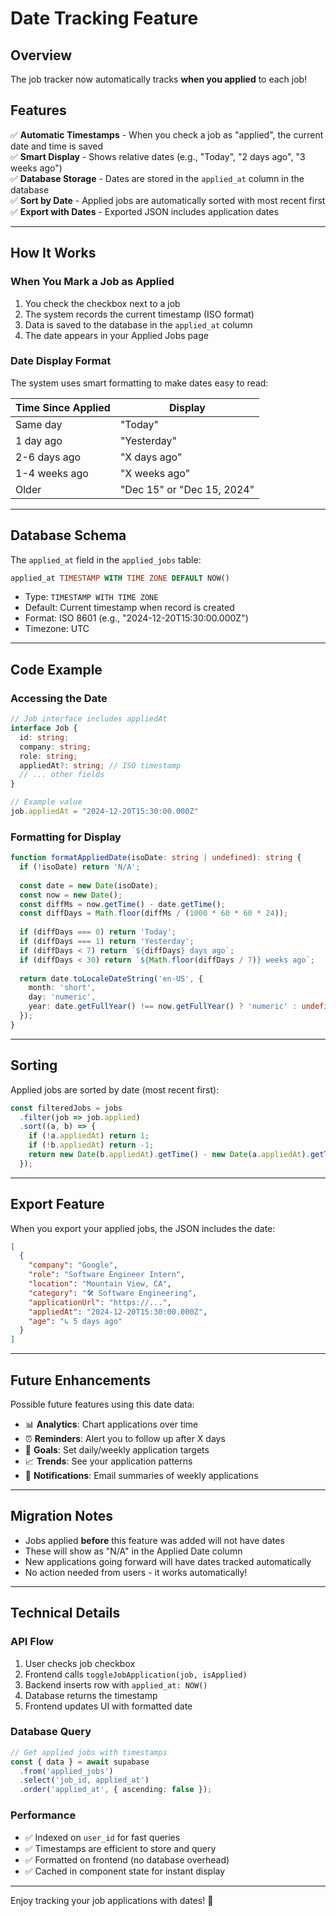 # Date Tracking Feature

## Overview

The job tracker now automatically tracks **when you applied** to each job!

## Features

✅ **Automatic Timestamps** - When you check a job as "applied", the current date and time is saved  
✅ **Smart Display** - Shows relative dates (e.g., "Today", "2 days ago", "3 weeks ago")  
✅ **Database Storage** - Dates are stored in the `applied_at` column in the database  
✅ **Sort by Date** - Applied jobs are automatically sorted with most recent first  
✅ **Export with Dates** - Exported JSON includes application dates

---

## How It Works

### When You Mark a Job as Applied

1. You check the checkbox next to a job
2. The system records the current timestamp (ISO format)
3. Data is saved to the database in the `applied_at` column
4. The date appears in your Applied Jobs page

### Date Display Format

The system uses smart formatting to make dates easy to read:

| Time Since Applied | Display |
|-------------------|---------|
| Same day | "Today" |
| 1 day ago | "Yesterday" |
| 2-6 days ago | "X days ago" |
| 1-4 weeks ago | "X weeks ago" |
| Older | "Dec 15" or "Dec 15, 2024" |

---

## Database Schema

The `applied_at` field in the `applied_jobs` table:

```sql
applied_at TIMESTAMP WITH TIME ZONE DEFAULT NOW()
```

- Type: `TIMESTAMP WITH TIME ZONE`
- Default: Current timestamp when record is created
- Format: ISO 8601 (e.g., "2024-12-20T15:30:00.000Z")
- Timezone: UTC

---

## Code Example

### Accessing the Date

```typescript
// Job interface includes appliedAt
interface Job {
  id: string;
  company: string;
  role: string;
  appliedAt?: string; // ISO timestamp
  // ... other fields
}

// Example value
job.appliedAt = "2024-12-20T15:30:00.000Z"
```

### Formatting for Display

```typescript
function formatAppliedDate(isoDate: string | undefined): string {
  if (!isoDate) return 'N/A';
  
  const date = new Date(isoDate);
  const now = new Date();
  const diffMs = now.getTime() - date.getTime();
  const diffDays = Math.floor(diffMs / (1000 * 60 * 60 * 24));
  
  if (diffDays === 0) return 'Today';
  if (diffDays === 1) return 'Yesterday';
  if (diffDays < 7) return `${diffDays} days ago`;
  if (diffDays < 30) return `${Math.floor(diffDays / 7)} weeks ago`;
  
  return date.toLocaleDateString('en-US', { 
    month: 'short', 
    day: 'numeric', 
    year: date.getFullYear() !== now.getFullYear() ? 'numeric' : undefined 
  });
}
```

---

## Sorting

Applied jobs are sorted by date (most recent first):

```typescript
const filteredJobs = jobs
  .filter(job => job.applied)
  .sort((a, b) => {
    if (!a.appliedAt) return 1;
    if (!b.appliedAt) return -1;
    return new Date(b.appliedAt).getTime() - new Date(a.appliedAt).getTime();
  });
```

---

## Export Feature

When you export your applied jobs, the JSON includes the date:

```json
[
  {
    "company": "Google",
    "role": "Software Engineer Intern",
    "location": "Mountain View, CA",
    "category": "🛠️ Software Engineering",
    "applicationUrl": "https://...",
    "appliedAt": "2024-12-20T15:30:00.000Z",
    "age": "↳ 5 days ago"
  }
]
```

---

## Future Enhancements

Possible future features using this date data:

- 📊 **Analytics**: Chart applications over time
- ⏰ **Reminders**: Alert you to follow up after X days
- 🎯 **Goals**: Set daily/weekly application targets
- 📈 **Trends**: See your application patterns
- 🔔 **Notifications**: Email summaries of weekly applications

---

## Migration Notes

- Jobs applied **before** this feature was added will not have dates
- These will show as "N/A" in the Applied Date column
- New applications going forward will have dates tracked automatically
- No action needed from users - it works automatically!

---

## Technical Details

### API Flow

1. User checks job checkbox
2. Frontend calls `toggleJobApplication(job, isApplied)`
3. Backend inserts row with `applied_at: NOW()`
4. Database returns the timestamp
5. Frontend updates UI with formatted date

### Database Query

```typescript
// Get applied jobs with timestamps
const { data } = await supabase
  .from('applied_jobs')
  .select('job_id, applied_at')
  .order('applied_at', { ascending: false });
```

### Performance

- ✅ Indexed on `user_id` for fast queries
- ✅ Timestamps are efficient to store and query
- ✅ Formatted on frontend (no database overhead)
- ✅ Cached in component state for instant display

---

Enjoy tracking your job applications with dates! 🎉

